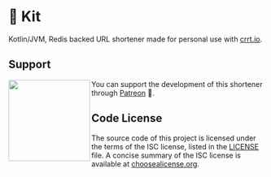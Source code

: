 # 🔗 Kit

Kotlin/JVM, Redis backed URL shortener made for personal use with [crrt.io](https://crrt.io).

## Support

<a href="https://patreon.com/carrotcodes"><img src="https://s3.amazonaws.com/patreon_public_assets/toolbox/patreon.png" align="left" width="160" ></a>
You can support the development of this shortener through [Patreon](https://patreon.com/carrotcodes) 🎉.

## Code License
The source code of this project is licensed under the terms of the ISC license, listed in the [LICENSE](LICENSE.md) file. A concise summary of the ISC license is available at [choosealicense.org](http://choosealicense.com/licenses/isc/).
